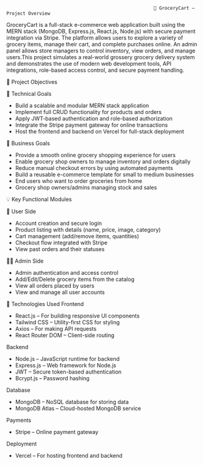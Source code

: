                                                           🛒 GroceryCart – Project Overview

GroceryCart is a full-stack e-commerce web application built using the MERN stack (MongoDB, Express.js, React.js, Node.js) with secure payment integration via Stripe. The platform allows users to explore a variety of grocery items, manage their cart, and complete purchases online. An admin panel allows store managers to control inventory, view orders, and manage users.This project simulates a real-world grossery
grocery delivery system and demonstrates the use of modern web development tools, API integrations, role-based access control, and secure payment handling.

🎯 Project Objectives

🔧 Technical Goals
- Build a scalable and modular MERN stack application
- Implement full CRUD functionality for products and orders
- Apply JWT-based authentication and role-based authorization
- Integrate the Stripe payment gateway for online transactions
- Host the frontend and backend on Vercel for full-stack deployment

 💼 Business Goals
  - Provide a smooth online grocery shopping experience for users
  - Enable grocery shop owners to manage inventory and orders digitally
  - Reduce manual checkout errors by using automated payments
  - Build a reusable e-commerce template for small to medium businesses
  - End users who want to order groceries from home
  - Grocery shop owners/admins managing stock and sales
 

 💡 Key Functional Modules
  
   👤 User Side
   - Account creation and secure login
   - Product listing with details (name, price, image, category)
   - Cart management (add/remove items, quantities)
   - Checkout flow integrated with Stripe
   - View past orders and their statuses
  
  👨‍💼 Admin Side
   - Admin authentication and access control
   - Add/Edit/Delete grocery items from the catalog
   - View all orders placed by users
   - View and manage all user accounts
  
  🧰 Technologies Used
   Frontend
   - React.js – For building responsive UI components
   - Tailwind CSS – Utility-first CSS for styling
   - Axios – For making API requests
   - React Router DOM – Client-side routing
   
   Backend
   - Node.js – JavaScript runtime for backend
   - Express.js – Web framework for Node.js
   - JWT – Secure token-based authentication
   - Bcrypt.js – Password hashing
   
   Database
   - MongoDB – NoSQL database for storing data
   - MongoDB Atlas – Cloud-hosted MongoDB service
   
   Payments
   - Stripe – Online payment gateway
   
   Deployment
   - Vercel – For hosting frontend and backend



